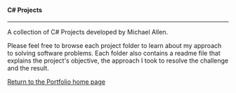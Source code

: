 #### C# Projects
***

A collection of C# Projects developed by Michael Allen. 

Please feel free to browse each project folder to learn about my approach to solving software problems. Each folder also contains a readme file that explains the project's objective, the approach I took to resolve the challenge and the result. 


[Return to the Portfolio home page](https://github.com/mrmichaelgallen/Portfolio-for-MichaelAllen/)
